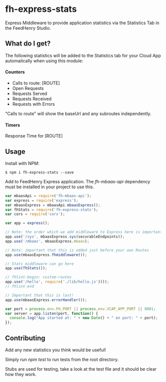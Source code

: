 fh-express-stats
================

Express Middleware to provide application statistics via the Statistics Tab in 
the FeedHenry Studio.

## What do I get?
The following statistics will be added to the Statistics tab for your Cloud App
automaitcally when using this module:

#### Counters
* Calls to route: [ROUTE]
* Open Requests
* Requests Served
* Requests Received
* Requests with Errors

"Calls to route" will show the baseUrl and any subroutes independently.

#### Timers
Response Time for [ROUTE]


## Usage

Install with NPM:
```
$ npm i fh-express-stats --save
```

Add to FeedHenry Express application. The _fh-mbaas-api_ dependency must 
be installed in your project to use this.

```javascript
var mbaasApi = require('fh-mbaas-api');
var express = require('express');
var mbaasExpress = mbaasApi.mbaasExpress();
var fhStats = require('fh-express-stats');
var cors = require('cors');

var app = express();

// Note: the order which we add middleware to Express here is important!
app.use('/sys', mbaasExpress.sys(securableEndpoints));
app.use('/mbaas', mbaasExpress.mbaas);

// Note: important that this is added just before your own Routes
app.use(mbaasExpress.fhmiddleware());

// Stats middleware can go here
app.use(fhStats());

// fhlint-begin: custom-routes
app.use('/hello', require('./lib/hello.js')());
// fhlint-end

// Important that this is last!
app.use(mbaasExpress.errorHandler());

var port = process.env.FH_PORT || process.env.VCAP_APP_PORT || 8001;
var server = app.listen(port, function() {
  console.log("App started at: " + new Date() + " on port: " + port);
});

```

## Contributing
Add any new statistics you think would be useful! 

Simply run _npm test_ to run tests from the root directory.

Stubs are used for testing, take a look at the test file and it should be clear 
how they work.